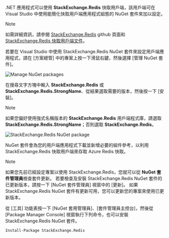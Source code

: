.NET 應用程式可以使用 **StackExchange.Redis** 快取用戶端，該用戶端可在 Visual Studio 中使用能簡化快取用戶端應用程式組態的 NuGet 套件來加以設定。 

> [!NOTE]
> 如需詳細資訊，請參閱 [StackExchange.Redis](http://github.com/StackExchange/StackExchange.Redis) github 頁面和 [StackExchange.Redis 快取用戶端文件](http://github.com/StackExchange/StackExchange.Redis#documentation)。
> 
> 

若要在 Visual Studio 中使用 StackExchange.Redis NuGet 套件來設定用戶端應用程式，請在 [方案總管] 中的專案上按一下滑鼠右鍵，然後選擇 [管理 NuGet 套件]。 

![Manage NuGet packages](media/redis-cache-configure-stackexchange-redis-nuget/redis-cache-manage-nuget-menu.png)

在搜尋文字方塊中輸入 **StackExchange.Redis** 或 **StackExchange.Redis.StrongName**、從結果選取需要的版本，然後按一下 [安裝]。

> [!NOTE]
> 如果您偏好使用強式名稱版本的 **StackExchange.Redis** 用戶端程式庫，請選取 **StackExchange.Redis.StrongName**；否則選取 **StackExchange.Redis**。
> 
> 

![StackExchange.Redis NuGet package](media/redis-cache-configure-stackexchange-redis-nuget/redis-cache-stackexchange-redis.png)

NuGet 套件會為您的用戶端應用程式下載並新增必要的組件參考，以利用 StackExchange.Redis 快取用戶端來存取 Azure Redis 快取。

> [!NOTE]
> 如果您先前已經設定專案以使用 StackExchange.Redis，您就可以從 **NuGet 套件管理員**檢查套件更新。 若要檢查及安裝 StackExchange.Redis NuGet 套件的已更新版本，請按一下 [NuGet 套件管理員] 視窗中的 [更新]。 如果 StackExchange.Redis NuGet 套件有更新可用，您可以更新您的專案來使用已更新版本。
> 
> 

從 [工具] 功能表按一下 [NuGet 套用管理員]、[套件管理員主控台]，然後從 [Package Manager Console] 視窗執行下列命令，也可以安裝 StackExchange.Redis NuGet 套件。
    
```
Install-Package StackExchange.Redis
```
